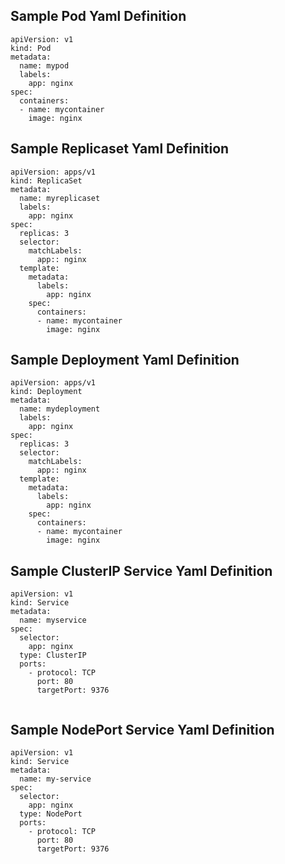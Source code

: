 ## Sample Pod Yaml Definition

```shell
apiVersion: v1
kind: Pod
metadata:
  name: mypod
  labels:
    app: nginx
spec:
  containers:
  - name: mycontainer 
    image: nginx
```

## Sample Replicaset Yaml Definition

```shell
apiVersion: apps/v1
kind: ReplicaSet
metadata:
  name: myreplicaset
  labels:
    app: nginx
spec:
  replicas: 3
  selector:
    matchLabels:
      app:: nginx
  template:
    metadata:
      labels:
        app: nginx
    spec:
      containers:
      - name: mycontainer
        image: nginx
```

## Sample Deployment Yaml Definition

```shell
apiVersion: apps/v1
kind: Deployment
metadata:
  name: mydeployment
  labels:
    app: nginx
spec:
  replicas: 3
  selector:
    matchLabels:
      app:: nginx
  template:
    metadata:
      labels:
        app: nginx
    spec:
      containers:
      - name: mycontainer
        image: nginx
```


## Sample ClusterIP Service Yaml Definition

```shell
apiVersion: v1
kind: Service
metadata:
  name: myservice
spec:
  selector:
    app: nginx
  type: ClusterIP 
  ports:
    - protocol: TCP
      port: 80
      targetPort: 9376


```

## Sample NodePort Service Yaml Definition

```shell
apiVersion: v1
kind: Service
metadata:
  name: my-service
spec:
  selector:
    app: nginx
  type: NodePort 
  ports:
    - protocol: TCP
      port: 80
      targetPort: 9376



```
